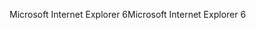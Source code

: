 <span data-ttu-id="ca2d4-101">Microsoft Internet Explorer 6</span><span class="sxs-lookup"><span data-stu-id="ca2d4-101">Microsoft Internet Explorer 6</span></span>